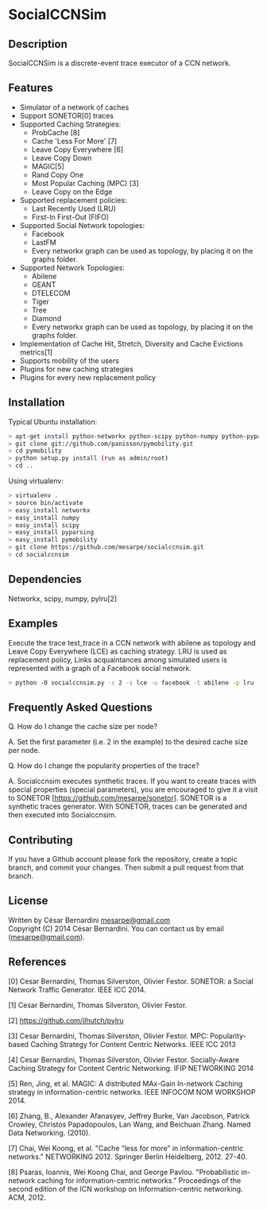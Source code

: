 SocialCCNSim
============

Description
-----------
SocialCCNSim is a discrete-event trace executor of a CCN network.

Features
--------
 * Simulator of a network of caches
 * Support SONETOR[0] traces
 * Supported Caching Strategies:
    * ProbCache [8]
    * Cache 'Less For More' [7]
    * Leave Copy Everywhere [6]
    * Leave Copy Down
    * MAGIC[5]
    * Rand Copy One
    * Most Popular Caching (MPC) [3]
    * Leave Copy on the Edge
 * Supported replacement policies:
    * Last Recently Used (LRU)
    * First-In First-Out (FIFO)
 * Supported Social Network topologies:
    * Facebook
    * LastFM
    * Every networkx graph can be used as topology, by placing it on the graphs folder.
 * Supported Network Topologies:
    * Abilene
    * GEANT
    * DTELECOM
    * Tiger
    * Tree
    * Diamond
    * Every networkx graph can be used as topology, by placing it on the graphs folder.
 * Implementation of Cache Hit, Stretch, Diversity and Cache Evictions metrics[1]
 * Supports mobility of the users
 * Plugins for new caching strategies
 * Plugins for every new replacement policy

Installation
------------

Typical Ubuntu installation:
```bash
> apt-get install python-networkx python-scipy python-numpy python-pyparsing
> git clone git://github.com/panisson/pymobility.git
> cd pymobility
> python setup.py install (run as admin/root)
> cd ..
```

Using virtualenv:
```bash
> virtualenv .
> source bin/activate
> easy_install networkx
> easy_install numpy
> easy_install scipy
> easy_install pyparsing
> easy_install pymobility
> git clone https://github.com/mesarpe/socialccnsim.git
> cd socialccnsim
```

Dependencies
------------
Networkx, scipy, numpy, pylru[2]

Examples
--------

Execute the trace test_trace in a CCN network with abilene as topology and Leave Copy Everywhere (LCE) as caching strategy.
LRU is used as replacement policy,
Links acquaintances among simulated users is represented with a graph of a Facebook social network.
```bash
> python -O socialccnsim.py -c 2 -s lce -u facebook -t abilene -p lru -f exampletrace/verysmall
```

Frequently Asked Questions
--------------------------
Q. How do I change the cache size per node?

A. Set the first parameter (i.e. 2 in the example) to the desired cache size per node.

Q. How do I change the popularity properties of the trace?

A. Socialccnsim executes synthetic traces. If you want to create traces with special properties (special parameters), you are encouraged to give it a visit to SONETOR [https://github.com/mesarpe/sonetor]. SONETOR is a synthetic traces generator. With SONETOR, traces can be generated and then executed into Socialccnsim.

Contributing
------------
If you have a Github account please fork the repository,
create a topic branch, and commit your changes.
Then submit a pull request from that branch.

License
-------
Written by César Bernardini <mesarpe@gmail.com>  
Copyright (C) 2014 César Bernardini.
You can contact us by email (mesarpe@gmail.com).  

References
----------
[0] Cesar Bernardini, Thomas Silverston, Olivier Festor. SONETOR: a Social Network Traffic Generator. IEEE ICC 2014.

[1] Cesar Bernardini, Thomas Silverston, Olivier Festor. 

[2] https://github.com/jlhutch/pylru

[3] Cesar Bernardini, Thomas Silverston, Olivier Festor. MPC: Popularity-based Caching Strategy for Content Centric Networks. IEEE ICC 2013

[4] Cesar Bernardini, Thomas Silverston, Olivier Festor. Socially-Aware Caching Strategy for Content Centric Networking. IFIP NETWORKING 2014

[5] Ren, Jing, et al. MAGIC: A distributed MAx-Gain In-network Caching strategy in information-centric networks. IEEE INFOCOM NOM WORKSHOP 2014.

[6] Zhang, B., Alexander Afanasyev, Jeffrey Burke, Van Jacobson, Patrick Crowley, Christos Papadopoulos, Lan Wang, and Beichuan Zhang. Named Data Networking. (2010).

[7] Chai, Wei Koong, et al. "Cache “less for more” in information-centric networks." NETWORKING 2012. Springer Berlin Heidelberg, 2012. 27-40.

[8] Psaras, Ioannis, Wei Koong Chai, and George Pavlou. "Probabilistic in-network caching for information-centric networks." Proceedings of the second edition of the ICN workshop on Information-centric networking. ACM, 2012.
